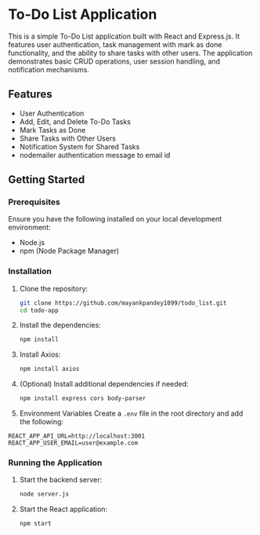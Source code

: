 # To-Do List Application

This is a simple To-Do List application built with React and Express.js. It features user authentication, task management with mark as done functionality, and the ability to share tasks with other users. The application demonstrates basic CRUD operations, user session handling, and notification mechanisms.

## Features

- User Authentication
- Add, Edit, and Delete To-Do Tasks
- Mark Tasks as Done
- Share Tasks with Other Users
- Notification System for Shared Tasks
- nodemailer authentication message to email id

## Getting Started

### Prerequisites

Ensure you have the following installed on your local development environment:

- Node.js
- npm (Node Package Manager)

### Installation

1. Clone the repository:

    ```bash
    git clone https://github.com/mayankpandey1099/todo_list.git
    cd todo-app
    ```

2. Install the dependencies:

    ```bash
    npm install
    ```

3. Install Axios:

    ```bash
    npm install axios
    ```

4. (Optional) Install additional dependencies if needed:

    ```bash
    npm install express cors body-parser
    ```
5. Environment Variables
Create a `.env` file in the root directory and add the following:

```env
REACT_APP_API_URL=http://localhost:3001
REACT_APP_USER_EMAIL=user@example.com
```
### Running the Application

1. Start the backend server:

    ```bash
    node server.js
    ```

2. Start the React application:

    ```bash
    npm start
    ```






